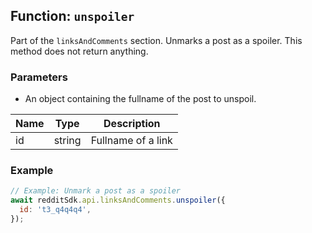 ## Function: `unspoiler`

Part of the `linksAndComments` section. Unmarks a post as a spoiler. This method does not return anything.

### Parameters
- An object containing the fullname of the post to unspoil.

| Name | Type   | Description        |
| ---- | ------ | ------------------ |
| id   | string | Fullname of a link |

### Example
```javascript
// Example: Unmark a post as a spoiler
await redditSdk.api.linksAndComments.unspoiler({
  id: 't3_q4q4q4',
});
``` 